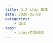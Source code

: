 ```yaml
---
title: 3.2 stap 脚本
date: 2020-01-09
categories:
    - 运维
tags:
    - Linux性能调优
---
```



<!-- more -->